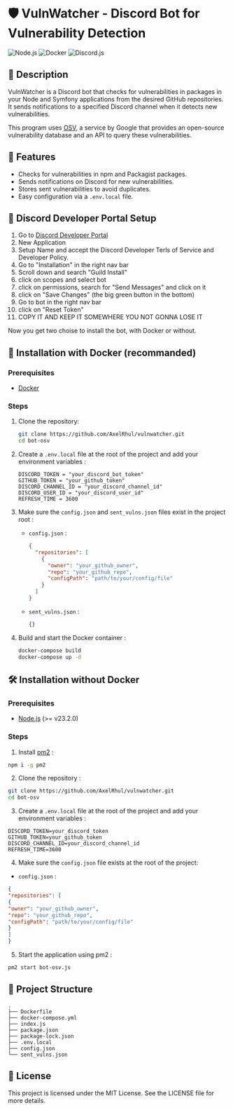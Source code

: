 # 🛡️ VulnWatcher - Discord Bot for Vulnerability Detection

![Node.js](https://img.shields.io/badge/Node.js-Latest-brightgreen)
![Docker](https://img.shields.io/badge/Docker-Ready-blue)
![Discord.js](https://img.shields.io/badge/Discord.js-v13.6.0-blueviolet)

## 📖 Description

VulnWatcher is a Discord bot that checks for vulnerabilities in packages in your Node and Symfony applications from the desired GitHub repositories. It sends notifications to a specified Discord channel when it detects new vulnerabilities.

This program uses [OSV](https://google.github.io/osv.dev/), a service by Google that provides an open-source vulnerability database and an API to query these vulnerabilities.

## 🚀 Features

- Checks for vulnerabilities in npm and Packagist packages.
- Sends notifications on Discord for new vulnerabilities.
- Stores sent vulnerabilities to avoid duplicates.
- Easy configuration via a `.env.local` file.

## 🤖 Discord Developer Portal Setup 

1. Go to [Discord Developer Portal](https://discord.com/developers/applications)
2. New Application
3. Setup Name and accept the Discord Developer Terls of Service and Developer Policy.
4. Go to "Installation" in the right nav bar
5. Scroll down and search "Guild Install"
6. click on scopes and select bot
7. click on permissions, search for "Send Messages" and click on it
8. click on "Save Changes" (the big green button in the bottom)
9. Go to bot in the right nav bar
10. click on "Reset Token"
11. COPY IT AND KEEP IT SOMEWHERE YOU NOT GONNA LOSE IT

Now you get two choise to install the bot, with Docker or without.

## 🐳 Installation with Docker (recommanded)

### Prerequisites

- [Docker](https://www.docker.com/)

### Steps

1. Clone the repository:

   ```bash
   git clone https://github.com/AxelRhul/vulnwatcher.git
   cd bot-osv
   ```

2. Create a `.env.local` file at the root of the project and add your environment variables :

   ```env
   DISCORD_TOKEN = "your_discord_bot_token"
   GITHUB_TOKEN = "your_github_token"
   DISCORD_CHANNEL_ID = "your_discord_channel_id"
   DISCORD_USER_ID = "your_discord_user_id"
   REFRESH_TIME = 3600 
   ```

3. Make sure the `config.json` and `sent_vulns.json` files exist in the project root :

   - `config.json` :

     ```json
     {
       "repositories": [
         {
           "owner": "your_github_owner",
           "repo": "your_github_repo",
           "configPath": "path/to/your/config/file"
         }
       ]
     }
     ```

   - `sent_vulns.json` :

     ```json
     {}
     ```

4. Build and start the Docker container :

   ```bash
   docker-compose build
   docker-compose up -d
   ```

## 🛠️ Installation without Docker

### Prerequisites

- [Node.js](https://nodejs.org/) (>= v23.2.0)

### Steps

1. Install [pm2](https://pm2.keymetrics.io/docs/usage/quick-start/) :

```bash
npm i -g pm2
```

2. Clone the repository :

```bash
git clone https://github.com/AxelRhul/vulnwatcher.git
cd bot-osv
```

3. Create a `.env.local` file at the root of the project and add your environment variables :

```env
DISCORD_TOKEN=your_discord_token
GITHUB_TOKEN=your_github_token
DISCORD_CHANNEL_ID=your_discord_channel_id
REFRESH_TIME=3600
```

4. Make sure the `config.json` file exists at the root of the project:

- `config.json` :

```json
{
"repositories": [
{
"owner": "your_github_owner",
"repo": "your_github_repo",
"configPath": "path/to/your/config/file"
}
]
}
```

5. Start the application using pm2 :

```bash
pm2 start bot-osv.js
```

## 📂 Project Structure

```plaintext
.
├── Dockerfile
├── docker-compose.yml
├── index.js
├── package.json
├── package-lock.json
├── .env.local
├── config.json
└── sent_vulns.json
```

## 📜 License

This project is licensed under the MIT License. See the LICENSE file for more details.

